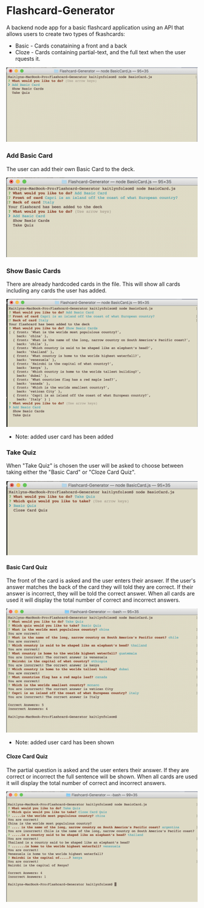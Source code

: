 # Flashcard-Generator

A backend node app for a basic flashcard application using an API that allows users to create two types of fkashcards:

* Basic - Cards conataining a front and a back
* Cloze - Cards containing partial-text, and the full text when the user rquests it.

![Start App](/Images/ScreenShot-1.png)

### Add Basic Card

The user can add their own Basic Card to the deck. 

![Add Basic Card](/Images/ScreenShot_AddBasic.png)

### Show Basic Cards

There are already hardcoded cards in the file. This will show all cards including any cards the user has added.

![Show Basic Card](/Images/ScreenShot_ShowBasic.png)

* Note: added user card has been added

### Take Quiz

When "Take Quiz" is chosen the user will be asked to choose between taking either the "Basic Card" or "Cloze Card Quiz".

![Choose Quiz](/Images/ScreenShot_ChooseQuiz.png)

#### Basic Card Quiz

The front of the card is asked and the user enters their answer. If the user's answer matches the back of the card they will told they are correct. If their answer is incorrect, they will be told the correct answer. When all cards are used it will display the total number of correct and incorrect answers.

![Basic Quiz](/Images/ScreenShot_BasicQuiz.png)

* Note: added user card has been shown

#### Cloze Card Quiz

The partial question is asked and the user enters their answer. If they are correct or incorrect the full sentence will be shown. When all cards are used it will display the total number of correct and incorrect answers.

![Cloze Quiz](/images/ScreenShot_ClozeQuiz.png)
